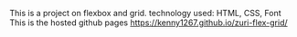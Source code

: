 This is a project on flexbox and grid.
technology used: HTML, CSS, Font
This is the hosted github pages https://kenny1267.github.io/zuri-flex-grid/
